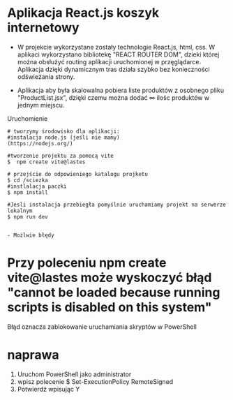 # Aplikacja React.js koszyk internetowy
- W projekcie wykorzystane zostały technologie React.js, html, css.
W aplikaci wykorzystano bibliotekę "REACT ROUTER DOM", dzieki której można obsłużyć routing aplikacji uruchomionej w przęglądarce. Aplikacja dzięki dynamicznym tras działa szybko bez konieczności odświeżania strony.

- Aplikacja aby była skalowalna pobiera liste produktów z osobnego pliku "ProductList.jsx", dzięki czemu można dodać ∞ ilośc produktów w jednym miejscu. 


Uruchomienie
  ```
  # tworzymy środowisko dla aplikacji:
  #instalacja node.js (jeśli nie mamy)
  (https://nodejs.org/)

  #tworzenie projektu za pomocą vite
  $  npm create vite@lastes

  # przejście do odpowieniego katalogu projketu
  $ cd /sciezka
  #instlalacja paczki
  $ npm install

  #Jesli instalacja przebiegła pomyślnie uruchamiamy projekt na serwerze lokalnym
  $ npm run dev   


- Możlwie błędy

  ```
  # Przy poleceniu npm create vite@lastes może wyskoczyć błąd "cannot be loaded because running scripts is disabled on this system"

  Błąd oznacza zablokowanie uruchamiania skryptów w PowerShell
  # naprawa
  1. Uruchom PowerShell jako administrator
  2. wpisz polecenie $ Set-ExecutionPolicy RemoteSigned
  3. Potwierdź wpisując Y

  ```

